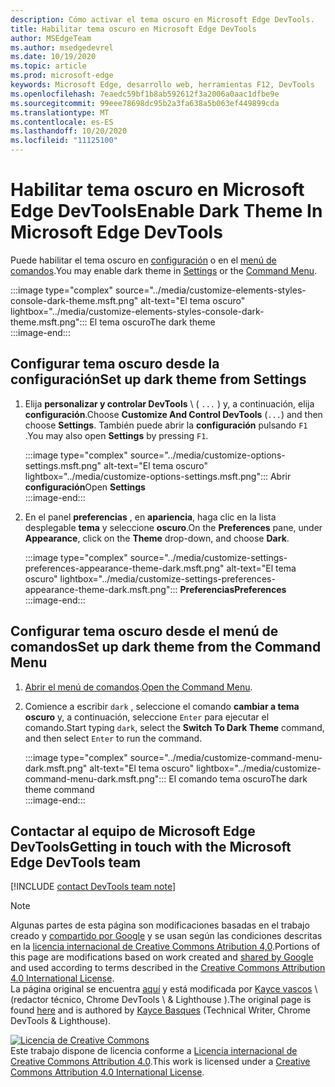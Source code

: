 ```yaml
---
description: Cómo activar el tema oscuro en Microsoft Edge DevTools.
title: Habilitar tema oscuro en Microsoft Edge DevTools
author: MSEdgeTeam
ms.author: msedgedevrel
ms.date: 10/19/2020
ms.topic: article
ms.prod: microsoft-edge
keywords: Microsoft Edge, desarrollo web, herramientas F12, DevTools
ms.openlocfilehash: 7eaedc59bf1b8ab592612f3a2006a0aac1dfbe9e
ms.sourcegitcommit: 99eee78698dc95b2a3fa638a5b063ef449899cda
ms.translationtype: MT
ms.contentlocale: es-ES
ms.lasthandoff: 10/20/2020
ms.locfileid: "11125100"
---
```

<!-- Copyright Kayce Basques 

   Licensed under the Apache License, Version 2.0 (the "License");
   you may not use this file except in compliance with the License.
   You may obtain a copy of the License at

       https://www.apache.org/licenses/LICENSE-2.0

   Unless required by applicable law or agreed to in writing, software
   distributed under the License is distributed on an "AS IS" BASIS,
   WITHOUT WARRANTIES OR CONDITIONS OF ANY KIND, either express or implied.
   See the License for the specific language governing permissions and
   limitations under the License.  -->

# <span data-ttu-id="8bcbb-104">Habilitar tema oscuro en Microsoft Edge DevTools</span><span class="sxs-lookup"><span data-stu-id="8bcbb-104">Enable Dark Theme In Microsoft Edge DevTools</span></span>  

<span data-ttu-id="8bcbb-105">Puede habilitar el tema oscuro en [configuración](#set-up-dark-theme-from-settings) o en el [menú de comandos](#set-up-dark-theme-from-the-command-menu).</span><span class="sxs-lookup"><span data-stu-id="8bcbb-105">You may enable dark theme in [Settings](#set-up-dark-theme-from-settings) or the [Command Menu](#set-up-dark-theme-from-the-command-menu).</span></span>  

:::image type="complex" source="../media/customize-elements-styles-console-dark-theme.msft.png" alt-text="El tema oscuro" lightbox="../media/customize-elements-styles-console-dark-theme.msft.png":::
   <span data-ttu-id="8bcbb-107">El tema oscuro</span><span class="sxs-lookup"><span data-stu-id="8bcbb-107">The dark theme</span></span>  
:::image-end:::  

## <span data-ttu-id="8bcbb-108">Configurar tema oscuro desde la configuración</span><span class="sxs-lookup"><span data-stu-id="8bcbb-108">Set up dark theme from Settings</span></span>  

1.  <span data-ttu-id="8bcbb-109">Elija **personalizar y controlar DevTools** \ ( `...` \) y, a continuación, elija **configuración**.</span><span class="sxs-lookup"><span data-stu-id="8bcbb-109">Choose **Customize And Control DevTools** \(`...`\) and then choose **Settings**.</span></span>  <span data-ttu-id="8bcbb-110">También puede abrir la **configuración** pulsando `F1` .</span><span class="sxs-lookup"><span data-stu-id="8bcbb-110">You may also open **Settings** by pressing `F1`.</span></span>  
    
    :::image type="complex" source="../media/customize-options-settings.msft.png" alt-text="El tema oscuro" lightbox="../media/customize-options-settings.msft.png":::
       <span data-ttu-id="8bcbb-112">Abrir **configuración**</span><span class="sxs-lookup"><span data-stu-id="8bcbb-112">Open **Settings**</span></span>  
    :::image-end:::  

1.  <span data-ttu-id="8bcbb-113">En el panel **preferencias** , en **apariencia**, haga clic en la lista desplegable **tema** y seleccione **oscuro**.</span><span class="sxs-lookup"><span data-stu-id="8bcbb-113">On the **Preferences** pane,  under **Appearance**, click on the **Theme** drop-down, and choose **Dark**.</span></span>  
    
    :::image type="complex" source="../media/customize-settings-preferences-appearance-theme-dark.msft.png" alt-text="El tema oscuro" lightbox="../media/customize-settings-preferences-appearance-theme-dark.msft.png":::
       **<span data-ttu-id="8bcbb-115">Preferencias</span><span class="sxs-lookup"><span data-stu-id="8bcbb-115">Preferences</span></span>**  
    :::image-end:::  

## <span data-ttu-id="8bcbb-116">Configurar tema oscuro desde el menú de comandos</span><span class="sxs-lookup"><span data-stu-id="8bcbb-116">Set up dark theme from the Command Menu</span></span>  

1.  <span data-ttu-id="8bcbb-117">[Abrir el menú de comandos][DevtoolsCommandMenu].</span><span class="sxs-lookup"><span data-stu-id="8bcbb-117">[Open the Command Menu][DevtoolsCommandMenu].</span></span>  
1.  <span data-ttu-id="8bcbb-118">Comience a escribir `dark` , seleccione el comando **cambiar a tema oscuro** y, a continuación, seleccione `Enter` para ejecutar el comando.</span><span class="sxs-lookup"><span data-stu-id="8bcbb-118">Start typing `dark`, select the **Switch To Dark Theme** command, and then select `Enter` to run the command.</span></span>  
    
    :::image type="complex" source="../media/customize-command-menu-dark.msft.png" alt-text="El tema oscuro" lightbox="../media/customize-command-menu-dark.msft.png":::
       <span data-ttu-id="8bcbb-120">El comando tema oscuro</span><span class="sxs-lookup"><span data-stu-id="8bcbb-120">The dark theme command</span></span>  
    :::image-end:::  
    
## <span data-ttu-id="8bcbb-121">Contactar al equipo de Microsoft Edge DevTools</span><span class="sxs-lookup"><span data-stu-id="8bcbb-121">Getting in touch with the Microsoft Edge DevTools team</span></span>  

[!INCLUDE [contact DevTools team note](../includes/contact-devtools-team-note.md)]  

<!-- links -->  

[DevtoolsCommandMenu]: ../command-menu/index.md "Menú comando | Microsoft docs"  

> [!NOTE]
> <span data-ttu-id="8bcbb-123">Algunas partes de esta página son modificaciones basadas en el trabajo creado y [compartido por Google][GoogleSitePolicies] y se usan según las condiciones descritas en la [licencia internacional de Creative Commons Atribution 4,0][CCA4IL].</span><span class="sxs-lookup"><span data-stu-id="8bcbb-123">Portions of this page are modifications based on work created and [shared by Google][GoogleSitePolicies] and used according to terms described in the [Creative Commons Attribution 4.0 International License][CCA4IL].</span></span>  
> <span data-ttu-id="8bcbb-124">La página original se encuentra [aquí](https://developers.google.com/web/tools/chrome-devtools/customize/dark-theme) y está modificada por [Kayce vascos][KayceBasques] \ (redactor técnico, Chrome DevTools \ & Lighthouse \).</span><span class="sxs-lookup"><span data-stu-id="8bcbb-124">The original page is found [here](https://developers.google.com/web/tools/chrome-devtools/customize/dark-theme) and is authored by [Kayce Basques][KayceBasques] \(Technical Writer, Chrome DevTools \& Lighthouse\).</span></span>  

[![Licencia de Creative Commons][CCby4Image]][CCA4IL]  
<span data-ttu-id="8bcbb-126">Este trabajo dispone de licencia conforme a [Licencia internacional de Creative Commons Attribution 4.0][CCA4IL].</span><span class="sxs-lookup"><span data-stu-id="8bcbb-126">This work is licensed under a [Creative Commons Attribution 4.0 International License][CCA4IL].</span></span>  

[CCA4IL]: https://creativecommons.org/licenses/by/4.0  
[CCby4Image]: https://i.creativecommons.org/l/by/4.0/88x31.png  
[GoogleSitePolicies]: https://developers.google.com/terms/site-policies  
[KayceBasques]: https://developers.google.com/web/resources/contributors/kaycebasques  
